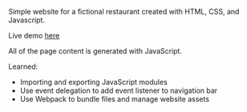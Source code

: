 Simple website for a fictional restaurant created with HTML, CSS, and Javascript.

Live demo [here](https://mdesanker.github.io/restaurant/)

All of the page content is generated with JavaScript.

Learned:

- Importing and exporting JavaScript modules
- Use event delegation to add event listener to navigation bar
- Use Webpack to bundle files and manage website assets

